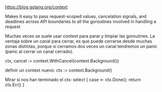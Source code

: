 https://blog.golang.org/context

Makes it easy to pass request-scoped values, cancelation signals, and deadlines across API boundaries to all the goroutines involved in handling a request

Muchas veces se suele usar context para parar y limpiar las goroutines. La ventaja sobre un canal para cerrar, es que puede cerrarse desde muchas zonas distintas, porque si cerramos dos veces un canal tendremos un panic (panic al cerrar un canal cerrado).


ctx, cancel := context.WithCancel(context.Background())


definir un context nuevo:
ctx := context.Background()

Mirar si nos han terminado el ctx:
select {
case <- ctx.Done():
    return ctx.Err()
}
